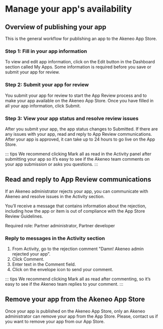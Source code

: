 # Manage your app's availability

## Overview of publishing your app

This is the general workflow for publishing an app to the Akeneo App Store.

### Step 1: Fill in your app information

To view and edit app information, click on the Edit button in the Dashboard section called My Apps. Some information is required before you save or submit your app for review. 

### Step 2: Submit your app for review

You submit your app for review to start the App Review process and to make your app available on the Akeneo App Store. Once you have filled in all your app information, click Submit. 

### Step 3: View your app status and resolve review issues

After you submit your app, the app status changes to Submitted. If there are any issues with your app, read and reply to App Review communications. After your app is approved, it can take up to 24 hours to go live on the App Store.

::: tips
We recommend clicking Mark all as read in the Activity panel after submitting your app so it’s easy to see if the Akeneo team comments on your app submission or asks you questions.
:::


## Read and reply to App Review communications

If an Akeneo administrator rejects your app, you can communicate with Akeneo and resolve issues in the Activity section.

You’ll receive a message that contains information about the rejection, including how the app or item is out of compliance with the App Store Review Guidelines. 

Required role: Partner administrator, Partner developer

### Reply to messages in the Activity section

1. From Activity, go to the rejection comment "Damn! Akeneo admin rejected your app”.
2. Click Comment.
3. Enter text in the Comment field.
4. Click on the envelope icon to send your comment.

::: tips
We recommend clicking Mark all as read after commenting, so it’s easy to see if the Akeneo team replies to your comment.
::: 


## Remove your app from the Akeneo App Store

Once your app is published on the Akeneo App Store, only an Akeneo administrator can remove your app from the App Store. 
Please, contact us if you want to remove your app from our App Store.
